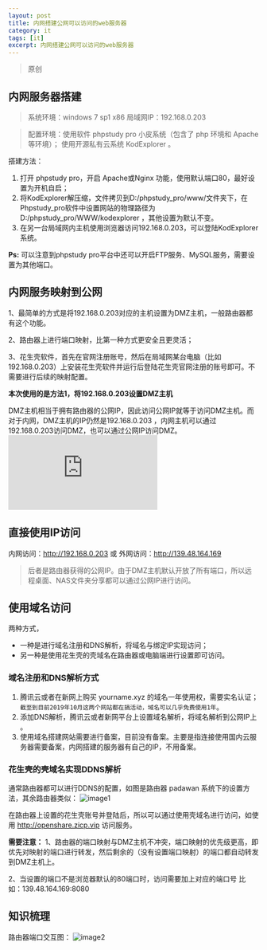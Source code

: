 ```yaml
---
layout: post
title: 内网搭建公网可以访问的web服务器
category: it
tags: [it]
excerpt: 内网搭建公网可以访问的web服务器
---
```


> 原创

## 内网服务器搭建
> 系统环境：windows 7 sp1 x86
局域网IP：192.168.0.203

> 配置环境：使用软件 phpstudy pro 小皮系统（包含了 php 环境和 Apache 等环境）；
使用开源私有云系统 KodExplorer 。

搭建方法：
1. 打开 phpstudy pro，开启 Apache或Nginx 功能，使用默认端口80，最好设置为开机自启；
2. 将KodExplorer解压缩，文件拷贝到D:/phpstudy_pro/www/文件夹下，在Phpstudy_pro软件中设置网站的物理路径为D:/phpstudy_pro/WWW/kodexplorer ，其他设置为默认不变。
3. 在另一台局域网内主机使用浏览器访问192.168.0.203，可以登陆KodExplorer 系统。

**Ps:** 可以注意到phpstudy pro平台中还可以开启FTP服务、MySQL服务，需要设置为其他端口。


## 内网服务映射到公网
1、最简单的方式是将192.168.0.203对应的主机设置为DMZ主机，一般路由器都有这个功能。

2、路由器上进行端口映射，比第一种方式更安全且更灵活；

3、花生壳软件，首先在官网注册账号，然后在局域网某台电脑（比如192.168.0.203）上安装花生壳软件并运行后登陆花生壳官网注册的账号即可。不需要进行后续的映射配置。

**本次使用的是方法1，将192.168.0.203设置DMZ主机**

DMZ主机相当于拥有路由器的公网IP，因此访问公网IP就等于访问DMZ主机。而对于内网，DMZ主机的IP仍然是192.168.0.203 ，内网主机可以通过192.168.0.203访问DMZ，也可以通过公网IP访问DMZ。
![image0](http://openshare.zicp.vip/index.php?explorer/fileProxy&accessToken=d21ejVGD4gVXnx9KOxMeoXMdBvlFXNZSol2GZBISu5b4HW80T2IsZGSoVDI0vRZOkqjv6ts8yQ&path=%2Fdocument%2Fupsame.com%2Fimages%2F2019%2Fdmz-setting.JPG)


## 直接使用IP访问
内网访问：http://192.168.0.203 	或	外网访问：http://139.48.164.169	
> 后者是路由器获得的公网IP。由于DMZ主机默认开放了所有端口，所以远程桌面、NAS文件夹分享都可以通过公网IP进行访问。

## 使用域名访问
两种方式，
- 一种是进行域名注册和DNS解析，将域名与绑定IP实现访问；
- 另一种是使用花生壳的壳域名在路由器或电脑端进行设置即可访问。

### 域名注册和DNS解析方式
1. 腾讯云或者在新网上购买 yourname.xyz 的域名一年使用权，需要实名认证；`截至到目前2019年10月这两个网站都在搞活动，域名可以几乎免费使用1年`。
2. 添加DNS解析，腾讯云或者新网平台上设置域名解析，将域名解析到公网IP上 。
3. 使用域名搭建网站需要进行备案，目前没有备案。主要是指连接使用国内云服务器需要备案，内网搭建的服务器有自己的IP，不用备案。

### 花生壳的壳域名实现DDNS解析
通常路由器都可以进行DDNS的配置，如图是路由器 padawan 系统下的设置方法，其余路由器类似：
![image1](http://kdyun.upsame.com/data/User/admin/home/document/upsame.com/images/2019/web-local-net2.png )

在路由器上设置的花生壳账号并登陆后，所以可以通过使用壳域名进行访问，如使用 http://openshare.zicp.vip 访问服务。

**需要注意：**
1、路由器的端口映射与DMZ主机不冲突，端口映射的优先级更高，即优先对映射的端口进行转发，然后剩余的（没有设置端口映射）的端口都自动转发到DMZ主机上。

2、当设置的端口不是浏览器默认的80端口时，访问需要加上对应的端口号
比如：139.48.164.169:8080

## 知识梳理

路由器端口交互图：
![image2](http://kdyun.upsame.com/data/User/admin/home/document/upsame.com/images/2019/web-local-net1.png )
